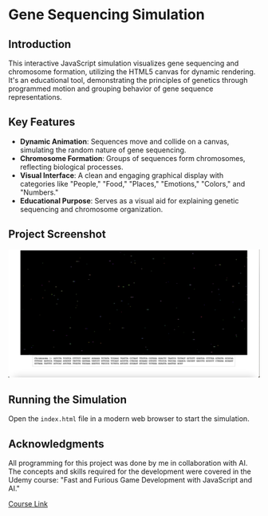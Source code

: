 # Gene Sequencing Simulation

## Introduction

This interactive JavaScript simulation visualizes gene sequencing and chromosome formation, utilizing the HTML5 canvas for dynamic rendering. It's an educational tool, demonstrating the principles of genetics through programmed motion and grouping behavior of gene sequence representations.

## Key Features

- **Dynamic Animation**: Sequences move and collide on a canvas, simulating the random nature of gene sequencing.
- **Chromosome Formation**: Groups of sequences form chromosomes, reflecting biological processes.
- **Visual Interface**: A clean and engaging graphical display with categories like "People," "Food," "Places," "Emotions," "Colors," and "Numbers."
- **Educational Purpose**: Serves as a visual aid for explaining genetic sequencing and chromosome organization.

## Project Screenshot

![Gene Sequencing Simulation Screenshot](./screenshot.png)

## Running the Simulation

Open the `index.html` file in a modern web browser to start the simulation.

## Acknowledgments

All programming for this project was done by me in collaboration with AI. The concepts and skills required for the development were covered in the Udemy course: "Fast and Furious Game Development with JavaScript and AI."

[Course Link](https://www.udemy.com/course/fast-and-furious-game-development-with-javascript-and-ai/)
